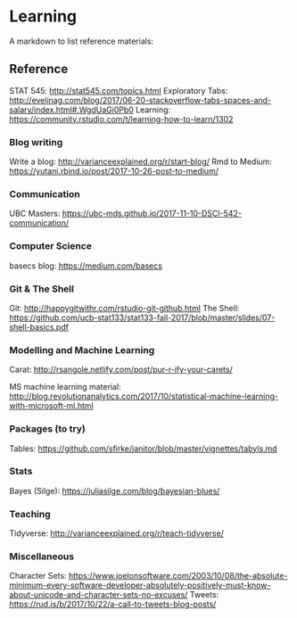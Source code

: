 # Learning
A markdown to list reference materials:

## Reference
STAT 545: http://stat545.com/topics.html
Exploratory Tabs: http://evelinag.com/blog/2017/06-20-stackoverflow-tabs-spaces-and-salary/index.html#.WgdUaGi0Pb0
Learning: https://community.rstudio.com/t/learning-how-to-learn/1302

### Blog writing
Write a blog: http://varianceexplained.org/r/start-blog/
Rmd to Medium: https://yutani.rbind.io/post/2017-10-26-post-to-medium/


### Communication
UBC Masters: https://ubc-mds.github.io/2017-11-10-DSCI-542-communication/

### Computer Science
basecs blog: https://medium.com/basecs

### Git & The Shell
Git: http://happygitwithr.com/rstudio-git-github.html
The Shell: https://github.com/ucb-stat133/stat133-fall-2017/blob/master/slides/07-shell-basics.pdf

### Modelling and Machine Learning
Carat: http://rsangole.netlify.com/post/pur-r-ify-your-carets/

MS machine learning material: http://blog.revolutionanalytics.com/2017/10/statistical-machine-learning-with-microsoft-ml.html

### Packages (to try)
Tables: https://github.com/sfirke/janitor/blob/master/vignettes/tabyls.md

### Stats
Bayes (Silge): https://juliasilge.com/blog/bayesian-blues/

### Teaching
Tidyverse: http://varianceexplained.org/r/teach-tidyverse/

### Miscellaneous
Character Sets: https://www.joelonsoftware.com/2003/10/08/the-absolute-minimum-every-software-developer-absolutely-positively-must-know-about-unicode-and-character-sets-no-excuses/
Tweets: https://rud.is/b/2017/10/22/a-call-to-tweets-blog-posts/